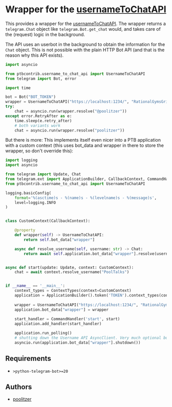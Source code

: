 # Wrapper for the [usernameToChatAPI](https://github.com/Poolitzer/usernameToChatAPI)

This provides a wrapper for the [usernameToChatAPI](https://github.com/Poolitzer/usernameToChatAPI). The wrapper returns a `telegram.Chat` object like `telegram.Bot.get_chat` would, and takes care of the (request) logic in the background.

The API uses an userbot in the background to obtain the information for the `Chat` object. This is not possible with the plain HTTP Bot API (and that is the reason why this API exists).
```python
import asyncio

from ptbcontrib.username_to_chat_api import UsernameToChatAPI
from telegram import Bot, error

import time

bot = Bot("BOT_TOKEN")
wrapper = UsernameToChatAPI("https://localhost:1234/", "RationalGymsGripOverseas", bot)
try:
    chat = asyncio.run(wrapper.resolve("@poolitzer"))
except error.RetryAfter as e:
    time.sleep(e.retry_after)
    # both variants work
    chat = asyncio.run(wrapper.resolve("poolitzer"))
```

But there is more: This implements itself even nicer into a PTB application with a custom context 
(this uses bot_data and wrapper in there to store the wrapper, so don't override this):
```python
import logging
import asyncio

from telegram import Update, Chat
from telegram.ext import ApplicationBuilder, CallbackContext, CommandHandler, ContextTypes, Application
from ptbcontrib.username_to_chat_api import UsernameToChatAPI

logging.basicConfig(
    format='%(asctime)s - %(name)s - %(levelname)s - %(message)s',
    level=logging.INFO
)


class CustomContext(CallbackContext):

    @property
    def wrapper(self) -> UsernameToChatAPI:
        return self.bot_data["wrapper"]

    async def resolve_username(self, username: str) -> Chat:
        return await self.application.bot_data["wrapper"].resolve(username)


async def start(update: Update, context: CustomContext):
    chat = await context.resolve_username("PoolTalks")


if __name__ == '__main__':
    context_types = ContextTypes(context=CustomContext)
    application = ApplicationBuilder().token('TOKEN').context_types(context_types).build()
    
    wrapper = UsernameToChatAPI("https://localhost:1234/", "RationalGymsGripOverseas", application.bot)
    application.bot_data["wrapper"] = wrapper
    
    start_handler = CommandHandler('start', start)
    application.add_handler(start_handler)

    application.run_polling()
    # shutting down the Username API AsyncClient. Very much optional but why not.
    asyncio.run(application.bot_data["wrapper"].shutdown())
```
## Requirements

*   `>python-telegram-bot>=20`

## Authors

*   [poolitzer](https://github.com/poolitzer)
